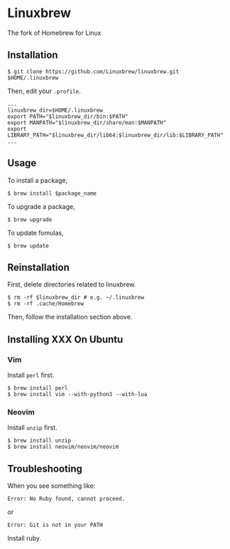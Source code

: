 # Linuxbrew

The fork of Homebrew for Linux


## Installation

```
$ git clone https://github.com/Linuxbrew/linuxbrew.git $HOME/.linuxbrew
```

Then, edit your `.profile`.

```
...
linuxbrew_dir=$HOME/.linuxbrew
export PATH="$linuxbrew_dir/bin:$PATH"
export MANPATH="$linuxbrew_dir/share/man:$MANPATH"
export LIBRARY_PATH="$linuxbrew_dir/lib64:$linuxbrew_dir/lib:$LIBRARY_PATH"
...
```


## Usage

To install a package,

```
$ brew install $package_name
```

To upgrade a package,

```
$ brew upgrade
```

To update fomulas,

```
$ brew update
```


## Reinstallation

First, delete directories related to linuxbrew.

```
$ rm -rf $linuxbrew_dir # e.g. ~/.linuxbrew
$ rm -rf .cache/Homebrew
```

Then, follow the installation section above.


## Installing XXX On Ubuntu

### Vim

Install `perl` first.

```
$ brew install perl
$ brew install vim --with-python3 --with-lua
```

### Neovim

Install `unzip` first.

```
$ brew install unzip
$ brew install neovim/neovim/neovim
```


## Troubleshooting

When you see something like:

```
Error: No Ruby found, cannot proceed.
```

or

```
Error: Git is not in your PATH
```

Install ruby.
